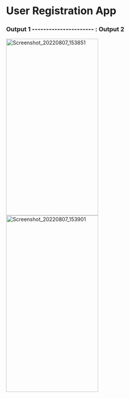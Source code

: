 # User Registration App


### Output 1 ---------------------- : Output 2                  


<p float="left">
  <img align="left" src="https://user-images.githubusercontent.com/96048173/191543928-aafdccda-1785-4ccb-b24a-ef642801c25f.jpg" alt="Screenshot_20220807_153851" width=250 height=480/>
  
  <img align="left" src="https://user-images.githubusercontent.com/96048173/191543936-bb4edaaf-c719-47e5-b5da-b930d3252277.jpg" alt="Screenshot_20220807_153901" width=250 height=480/>
</p>



